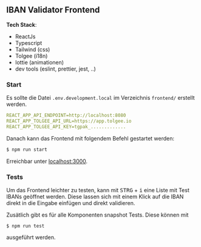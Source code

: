 
## IBAN Validator Frontend

**Tech Stack**:
- ReactJs
- Typescript
- Tailwind (css)
- Tolgee (i18n)
- lottie (animationen)
- dev tools (eslint, prettier, jest, ..)

### Start

Es sollte die Datei `.env.development.local` im Verzeichnis `frontend/` erstellt werden.
```yml
REACT_APP_API_ENDPOINT=http://localhost:8080
REACT_APP_TOLGEE_API_URL=https://app.tolgee.io
REACT_APP_TOLGEE_API_KEY=tgpak_.............
```

Danach kann das Frontend mit folgendem Befehl gestartet werden:

```sh
$ npm run start
```
Erreichbar unter [localhost:3000](https://localhost:3000).


### Tests

Um das Frontend leichter zu testen, kann mit <kbd>STRG</kbd> + <kbd>i</kbd> eine Liste mit Test IBANs geöffnet werden. Diese lassen sich mit einem Klick auf die IBAN direkt in die Eingabe einfügen und direkt validieren. 

Zusätlich gibt es für alle Komponenten snapshot Tests. Diese können mit 
```
$ npm run test
```
ausgeführt werden. 
